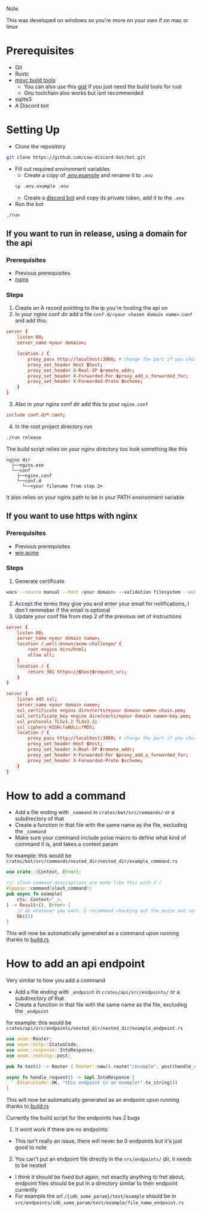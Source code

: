 > [!NOTE]
> This was developed on windows so you're more on your own if on mac or linux

# Prerequisites
- Git
- Rustc
- [msvc build tools](https://visualstudio.microsoft.com/downloads/?q=build+tools)
    - You can also use this [gist](https://gist.github.com/mmozeiko/7f3162ec2988e81e56d5c4e22cde9977) if you just need
      the build tools for rust
    - Gnu toolchain also works but isnt recommended
- sqlite3
- A Discord bot

# Setting Up
- Clone the repository
```sh
git clone https://github.com/cow-discord-bot/bot.git
```
- Fill out required environment variables
    - Create a copy of [.env.example](.env.example) and rename it to `.env`
    ```sh
    cp .env.example .env
    ```
    - Create a [discord bot](https://discord.com/developers/applications) and copy its private token, add it to the `.env`
- Run the bot
```sh
./run
```

## If you want to run in release, using a domain for the api

### Prerequisites
- Previous prerequisites
- [nginx](https://nginx.org/)

### Steps
1. Create an A record pointing to the ip you're hosting the api on
2. In your nginx conf dir add a file `conf.d/<your chosen domain name>.conf` and add this:
```conf
server {
    listen 80;
    server_name <your domain>;

    location / {
        proxy_pass http://localhost:3000; # change the port if you chose something else for the API_PORT env var
        proxy_set_header Host $host;
        proxy_set_header X-Real-IP $remote_addr;
        proxy_set_header X-Forwarded-For $proxy_add_x_forwarded_for;
        proxy_set_header X-Forwarded-Proto $scheme;
    }
}
```
3. Also in your nginx conf dir add this to your `nginx.conf`
```conf
include conf.d/*.conf;
```
4. In the root project directory run
```sh
./run release
```
The build script relies on your nginx directory too look something like this
```
nginx dir
  ├──nginx.exe
  └──conf
    ├──nginx.conf
    └──conf.d
      └──<your filename from step 2>
```
It also relies on your nginx path to be in your PATH environment variable

## If you want to use https with nginx

### Prerequisites
- Previous prerequisites
- [win acme](https://github.com/win-acme/win-acme/releases/tag/v2.2.9.1701)

### Steps
1. Generate certificate
```sh
wacs --source manual --host <your domain> --validation filesystem --webroot "<nginx dir>/html" --store pemfiles --pemfilespath "<nginx dir>/certs"
```
2. Accept the terms they give you and enter your email for notifications, I don't remmeber if the email is optional
3. Update your conf file from step 2 of the previous set of instructions
```conf
server {
    listen 80;
    server_name <your domain name>;
    location /.well-known/acme-challenge/ {
        root <nginx dir>/html;
        allow all;
    }
    location / {
        return 301 https://$host$request_uri;
    }
}

server {
    listen 443 ssl;
    server_name <your domain name>;
    ssl_certificate <nginx dir>/certs/<your domain name>-chain.pem;
    ssl_certificate_key <nginx dir>/certs/<your domain name>-key.pem;
    ssl_protocols TLSv1.2 TLSv1.3;
    ssl_ciphers HIGH:!aNULL:!MD5;
    location / {
        proxy_pass http://localhost:3000; # change the port if you chose something else for the API_PORT env var
        proxy_set_header Host $host;
        proxy_set_header X-Real-IP $remote_addr;
        proxy_set_header X-Forwarded-For $proxy_add_x_forwarded_for;
        proxy_set_header X-Forwarded-Proto $scheme;
    }
}
```

# How to add a command
- Add a file ending with `_command` in `crates/bot/src/commands/` or a subdirectory of that
- Create a function in that file with the same name as the file, excluding the `_command`
- Make sure your command include poise macro to define what kind of command it is, and takes a context param

for example: this would be `crates/bot/src/commands/nested_dir/nested_dir/example_command.rs`
```rust
use crate::{Context, Error};

/// slash command descriptions are made like this with 3 /
#[poise::command(slash_command)]
pub async fn example(
	ctx: Context<'_>,
) -> Result<(), Error> {
    // do whatever you want, I recommend checking out the poise and serenity docs or looking at some of the other existing commands
    Ok(())
}
```
This will now be automatically generated as a command upon running thanks to [build.rs](crates/bot/src/build.rs)

# How to add an api endpoint
Very similar to how you add a command
- Add a file ending with `_endpoint` in `crates/api/src/endpoints/` or a subdirectory of that
- Create a function in that file with the same name as the file, excluding the `_endpoint`

for example: this would be `crates/api/src/endpoints/nested_dir/nested_dir/example_endpoint.rs`
```rust
use axum::Router;
use axum::http::StatusCode;
use axum::response::IntoResponse;
use axum::routing::post;

pub fn test() -> Router { Router::new().route("/example", post(handle_request)) }

async fn handle_request() -> impl IntoResponse {
	(StatusCode::OK, "this endpoint is an example!".to_string())
}
```
This will now be automatically generated as an endpoint upon running thanks to [build.rs](crates/api/src/build.rs)

Currently the build script for the endpoints has 2 bugs
1. It wont work if there are no endpoints
- This isn't really an issue, there will never be 0 endpoints but it's just good to note
2. You can't put an endpoint file directly in the `src/endpoints/` dir, it needs to be nested
- I think it should be fixed but again, not exactly anything to fret about, endpoint files should be put in a directory similar to their endpoint currently
- For example the url `/{idk_some_param}/test/example` should be in `src/endpoints/idk_some_param/test/example/file_name_endpoint.rs`
